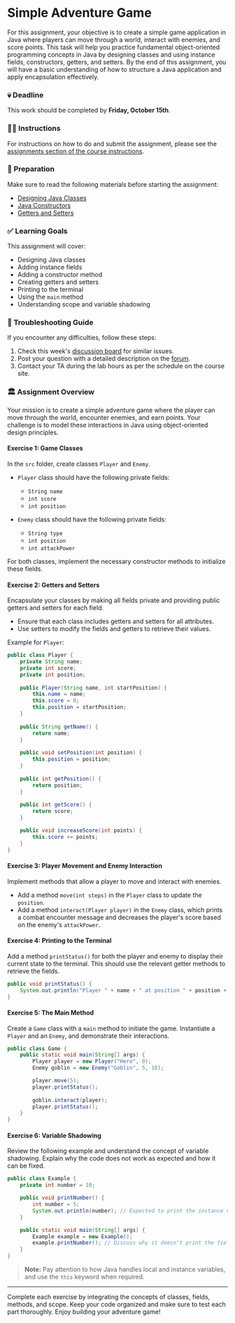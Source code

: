 # Simple Adventure Game

For this assignment, your objective is to create a simple game application in Java where players can move through a world, interact with enemies, and score points. This task will help you practice fundamental object-oriented programming concepts in Java by designing classes and using instance fields, constructors, getters, and setters. By the end of this assignment, you will have a basic understanding of how to structure a Java application and apply encapsulation effectively.

### 💀 Deadline

This work should be completed by **Friday, October 15th**.

### 👩‍🏫 Instructions

For instructions on how to do and submit the assignment, please see the [assignments section of the course instructions](https://example-university.edu/assignments).

### 📝 Preparation

Make sure to read the following materials before starting the assignment:

- [Designing Java Classes](https://java-course.example-university.edu/designing-classes)
- [Java Constructors](https://java-course.example-university.edu/java-constructors)
- [Getters and Setters](https://java-course.example-university.edu/getters-setters)

### ✅ Learning Goals

This assignment will cover:

- Designing Java classes
- Adding instance fields
- Adding a constructor method
- Creating getters and setters
- Printing to the terminal
- Using the `main` method
- Understanding scope and variable shadowing

### 🚨 Troubleshooting Guide

If you encounter any difficulties, follow these steps:

1. Check this week's [discussion board](https://discussion.example-university.edu) for similar issues.
2. Post your question with a detailed description on the [forum](https://forum.example-university.edu).
3. Contact your TA during the lab hours as per the schedule on the course site.

### 🏛 Assignment Overview

Your mission is to create a simple adventure game where the player can move through the world, encounter enemies, and earn points. Your challenge is to model these interactions in Java using object-oriented design principles.

#### Exercise 1: Game Classes

In the `src` folder, create classes `Player` and `Enemy`.

- `Player` class should have the following private fields:
  - `String name`
  - `int score`
  - `int position`
  
- `Enemy` class should have the following private fields:
  - `String type`
  - `int position`
  - `int attackPower`

For both classes, implement the necessary constructor methods to initialize these fields.

#### Exercise 2: Getters and Setters

Encapsulate your classes by making all fields private and providing public getters and setters for each field.

- Ensure that each class includes getters and setters for all attributes.
- Use setters to modify the fields and getters to retrieve their values.
  
Example for `Player`:

```java
public class Player {
    private String name;
    private int score;
    private int position;
    
    public Player(String name, int startPosition) {
        this.name = name;
        this.score = 0;
        this.position = startPosition;
    }
    
    public String getName() {
        return name;
    }
    
    public void setPosition(int position) {
        this.position = position;
    }
    
    public int getPosition() {
        return position;
    }
    
    public int getScore() {
        return score;
    }

    public void increaseScore(int points) {
        this.score += points;
    }
}
```

#### Exercise 3: Player Movement and Enemy Interaction

Implement methods that allow a player to move and interact with enemies.

- Add a method `move(int steps)` in the `Player` class to update the `position`.
- Add a method `interact(Player player)` in the `Enemy` class, which prints a combat encounter message and decreases the player's score based on the enemy's `attackPower`.

#### Exercise 4: Printing to the Terminal

Add a method `printStatus()` for both the player and enemy to display their current state to the terminal. This should use the relevant getter methods to retrieve the fields.

```java
public void printStatus() {
    System.out.println("Player " + name + " at position " + position + " has score " + score);
}
```

#### Exercise 5: The Main Method

Create a `Game` class with a `main` method to initiate the game. Instantiate a `Player` and an `Enemy`, and demonstrate their interactions.

```java
public class Game {
    public static void main(String[] args) {
        Player player = new Player("Hero", 0);
        Enemy goblin = new Enemy("Goblin", 5, 10);

        player.move(5);
        player.printStatus();
        
        goblin.interact(player);
        player.printStatus();
    }
}
```

#### Exercise 6: Variable Shadowing

Review the following example and understand the concept of variable shadowing. Explain why the code does not work as expected and how it can be fixed.

```java
public class Example {
    private int number = 10;

    public void printNumber() {
        int number = 5;
        System.out.println(number); // Expected to print the instance variable, but prints 5
    }

    public static void main(String[] args) {
        Example example = new Example();
        example.printNumber(); // Discuss why it doesn't print the field value 10
    }
}
```

> **Note:** Pay attention to how Java handles local and instance variables, and use the `this` keyword when required.

---

Complete each exercise by integrating the concepts of classes, fields, methods, and scope. Keep your code organized and make sure to test each part thoroughly. Enjoy building your adventure game!